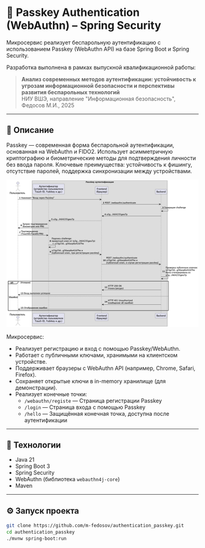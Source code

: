 # 🔐 Passkey Authentication (WebAuthn) – Spring Security

Микросервис реализует беспарольную аутентификацию с использованием Passkey (WebAuthn API) на базе Spring Boot и Spring Security.

Разработка выполнена в рамках выпускной квалификационной работы:

> **Анализ современных методов аутентификации: устойчивость к угрозам информационной безопасности и перспективы развития беспарольных технологий**  
> НИУ ВШЭ, направление "Информационная безопасность", Федосов М.И., 2025

---

## 📌 Описание

Passkey — современная форма беспарольной аутентификации, основанная на WebAuthn и FIDO2. Использует асимметричную криптографию и биометрические методы для подтверждения личности без ввода пароля. Ключевые преимущества: устойчивость к фишингу, отсутствие паролей, поддержка синхронизации между устройствами.

![](passkey.png)

Микросервис:

- Реализует регистрацию и вход с помощью Passkey/WebAuthn.
- Работает с публичными ключами, хранимыми на клиентском устройстве.
- Поддерживает браузеры с WebAuthn API (например, Chrome, Safari, Firefox).
- Сохраняет открытые ключи в in-memory хранилище (для демонстрации).
- Реализует конечные точки:
  - `/webauthn/registe` — Страница регистрации Passkey
  - `/login` — Страница входа с помощью Passkey
  - `/hello` — Защищённая конечная точка, доступна после аутентификации

---

## 🧩 Технологии

- Java 21
- Spring Boot 3
- Spring Security
- WebAuthn (библиотека `webauthn4j-core`)
- Maven

---

## ⚙️ Запуск проекта

```bash
git clone https://github.com/m-fedosov/authentication_passkey.git
cd authentication_passkey
./mvnw spring-boot:run
```